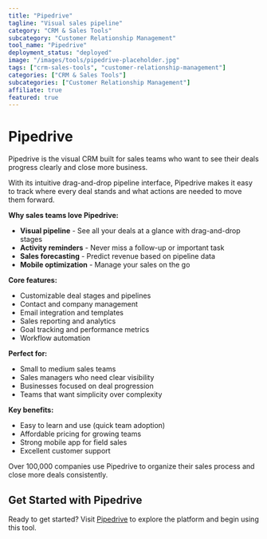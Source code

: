 ```yaml
---
title: "Pipedrive"
tagline: "Visual sales pipeline"
category: "CRM & Sales Tools"
subcategory: "Customer Relationship Management"
tool_name: "Pipedrive"
deployment_status: "deployed"
image: "/images/tools/pipedrive-placeholder.jpg"
tags: ["crm-sales-tools", "customer-relationship-management"]
categories: ["CRM & Sales Tools"]
subcategories: ["Customer Relationship Management"]
affiliate: true
featured: true
---
```


# Pipedrive

Pipedrive is the visual CRM built for sales teams who want to see their deals progress clearly and close more business.

With its intuitive drag-and-drop pipeline interface, Pipedrive makes it easy to track where every deal stands and what actions are needed to move them forward.

**Why sales teams love Pipedrive:**
- **Visual pipeline** - See all your deals at a glance with drag-and-drop stages
- **Activity reminders** - Never miss a follow-up or important task
- **Sales forecasting** - Predict revenue based on pipeline data
- **Mobile optimization** - Manage your sales on the go

**Core features:**
- Customizable deal stages and pipelines
- Contact and company management
- Email integration and templates
- Sales reporting and analytics
- Goal tracking and performance metrics
- Workflow automation

**Perfect for:**
- Small to medium sales teams
- Sales managers who need clear visibility
- Businesses focused on deal progression
- Teams that want simplicity over complexity

**Key benefits:**
- Easy to learn and use (quick team adoption)
- Affordable pricing for growing teams
- Strong mobile app for field sales
- Excellent customer support

Over 100,000 companies use Pipedrive to organize their sales process and close more deals consistently.

## Get Started with Pipedrive

Ready to get started? Visit [Pipedrive](https://www.pipedrive.com) to explore the platform and begin using this tool.